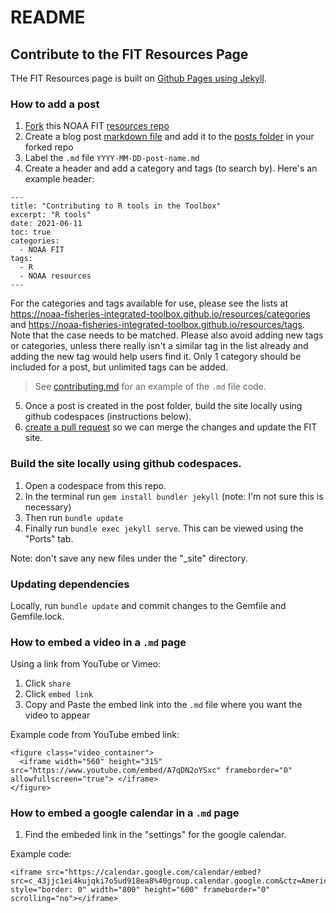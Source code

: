 # README

## Contribute to the FIT Resources Page

THe FIT Resources page is built on [Github Pages using Jekyll](https://docs.github.com/en/pages/setting-up-a-github-pages-site-with-jekyll/about-github-pages-and-jekyll).

### How to add a post 
1. [Fork](https://docs.github.com/en/github/getting-started-with-github/quickstart/fork-a-repo) this NOAA FIT [resources repo](https://github.com/noaa-fisheries-integrated-toolbox/resources)
2. Create a blog post [markdown file](https://guides.github.com/features/mastering-markdown/) and add it to the [posts folder](https://github.com/noaa-fisheries-integrated-toolbox/resources/tree/master/_posts) in your forked repo
3. Label the `.md` file `YYYY-MM-DD-post-name.md`
4. Create a header and add a category and tags (to search by). Here's an example header: 

```
---
title: "Contributing to R tools in the Toolbox"
excerpt: "R tools"
date: 2021-06-11
toc: true
categories:
  - NOAA FIT
tags:
  - R
  - NOAA resources
---
```

For the categories and tags available for use, please see the lists at https://noaa-fisheries-integrated-toolbox.github.io/resources/categories and https://noaa-fisheries-integrated-toolbox.github.io/resources/tags. Note that the case
needs to be matched. Please also avoid adding new tags or categories, unless there really isn't a similar tag in the list already and adding the new tag would help users find it.
Only 1 category should be included for a post, but unlimited tags can be added.

> See [contributing.md](https://raw.githubusercontent.com/noaa-fisheries-integrated-toolbox/resources/master/_posts/2021-06-11-contributing.md) for an example of the `.md` file code.
5. Once a post is created in the post folder, build the site locally using github codespaces (instructions below).
6. [create a pull request](https://docs.github.com/en/github/collaborating-with-pull-requests/proposing-changes-to-your-work-with-pull-requests/creating-a-pull-request) so we can merge the changes and update the FIT site.

### Build the site locally using github codespaces.

1. Open a codespace from this repo.
2. In the terminal run `gem install bundler jekyll` (note: I'm not sure this is necessary)
3. Then run `bundle update`
4. Finally run `bundle exec jekyll serve`. This can be viewed using the "Ports" tab.

Note: don't save any new files under the "_site" directory.

### Updating dependencies
Locally, run `bundle update` and commit changes to the Gemfile and Gemfile.lock.
 
### How to embed a video in a `.md` page
Using a link from YouTube or Vimeo:
1. Click `share`
2. Click `embed link`
3. Copy and Paste the embed link into the `.md` file where you want the video to appear

Example code from YouTube embed link:
```
<figure class="video_container">
  <iframe width="560" height="315" src="https://www.youtube.com/embed/A7qDN2oYSxc" frameborder="0" allowfullscreen="true"> </iframe>
</figure>
```

### How to embed a google calendar in a `.md` page
1. Find the embeded link in the "settings" for the google calendar.

Example code:
```
<iframe src="https://calendar.google.com/calendar/embed?src=c_43jjc1ei4kujqki7o5ud918ea8%40group.calendar.google.com&ctz=America%2FNew_York" style="border: 0" width="800" height="600" frameborder="0" scrolling="no"></iframe>
```

